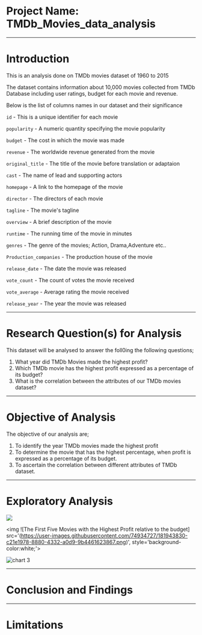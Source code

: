 # Project Name: TMDb_Movies_data_analysis

----
# Introduction

This is an analysis done on TMDb movies dataset of 1960 to 2015

The dataset contains information about 10,000 movies collected from TMDb Database including user ratings, budget for each movie and revenue.

Below is the list of columns names in our dataset and their significance

`id` - This is a unique identifier for each movie

`popularity` - A numeric quantity specifying the movie popularity

`budget` - The cost in which the movie was made

`revenue` - The worldwide revenue generated from the movie

`original_title` - The title of the movie before translation or adaptaion

`cast` - The name of lead and supporting actors

`homepage` - A link to the homepage of the movie

`director` - The directors of each movie

`tagline` - The movie's tagline

`overview` - A brief description of the movie

`runtime` - The running time of the movie in minutes

`genres` - The genre of the movies; Action, Drama,Adventure etc..

`Production_companies` - The production house of the movie

`release_date` - The date the movie was released

`vote_count` - The count of votes the movie received

`vote_average` - Average rating the movie received

`release_year` - The year the movie was released

----
# Research Question(s) for Analysis
This dataset will be analysed to answer the foll0ing the following questions;

 1. What year did TMDb Movies made the highest profit?
 2. Which TMDb movie has the highest profit expressed as a percentage of its budget?
 3. What is the correlation between the attributes of our TMDb movies dataset?
 
----
# Objective of Analysis
The objective of our analysis are;

1. To identify the year TMDb movies made the highest profit
2. To determine the movie that has the highest percentage, when profit is expressed as a percentage of its budget.
3. To ascertain the correlation between different attributes of TMDb dataset.


----
# Exploratory Analysis

![](https://user-images.githubusercontent.com/74934727/181943705-95bcd2ba-9907-49c1-8cff-9be4aa8fa353.png)


<img ![The First Five Movies with the Highest Profit relative to the budget] src='(https://user-images.githubusercontent.com/74934727/181943830-c21e1978-8880-4332-a0d9-9b4461623867.png)', style='background-color:white;'>


![chart 3](https://user-images.githubusercontent.com/74934727/181943846-6c1c8315-5c2d-40fb-b43b-c04d2df7326e.png)



----
# Conclusion and Findings




----
# Limitations 
